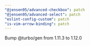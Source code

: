 ```yaml
---
"@jensen95/advanced-checkbox": patch
"@jensen95/advanced-select": patch
"eslint-config-custom": patch
"is-vim-arrow-binding": patch
---
```


Bump @turbo/gen from 1.11.3 to 1.12.0


